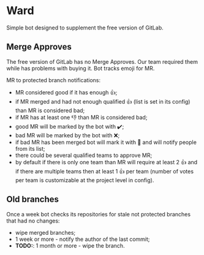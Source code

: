# Ward

Simple bot designed to supplement the free version of GitLab.

## Merge Approves

The free version of GitLab has no Merge Approves. Our team required them while has problems with buying it. Bot tracks emoji for MR.

MR to protected branch notifications:

* MR considered good if it has enough :thumbsup:;
* if MR merged and had not enough qualified :thumbsup: (list is set in its config) than MR is considered bad;
* if MR has at least one :thumbsdown: than MR is considered bad;
* good MR will be marked by the bot with :heavy_check_mark:;
* bad MR will be marked by the bot with :x:;
* if bad MR has been merged bot will mark it with :poop: and will notify people from its list;
* there could be several qualified teams to approve MR;
* by default if there is only one team than MR will require at least 2 :thumbsup: and if there are multiple teams then at least 1 :thumbsup: per team (number of votes per team is customizable at the project level in config).

## Old branches

Once a week bot checks its repositories for stale not protected branches that had no changes:

* wipe merged branches;
* 1 week or more - notify the author of the last commit;
* **TODO:**: 1 month or more - wipe the branch.
